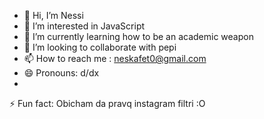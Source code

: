 - 👋 Hi, I’m Nessi
- 👀 I’m interested in JavaScript
- 🌱 I’m currently learning how to be an academic weapon
- 💞️ I’m looking to collaborate with pepi
- 📫 How to reach me : neskafet0@gmail.com
- 😄 Pronouns: d/dx
-
 ⚡ Fun fact: Obicham da pravq instagram filtri :O



<!---
neskaffeto/neskaffeto is a ✨ special ✨ repository because its `README.md` (this file) appears on your GitHub profile.
You can click the Preview link to take a look at your changes.
--->
